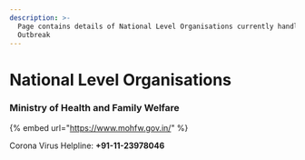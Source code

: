 ```yaml
---
description: >-
  Page contains details of National Level Organisations currently handling COVID
  Outbreak
---
```


# National Level Organisations

### Ministry of Health and Family Welfare

{% embed url="https://www.mohfw.gov.in/" %}

Corona Virus Helpline: **+91-11-23978046**  


